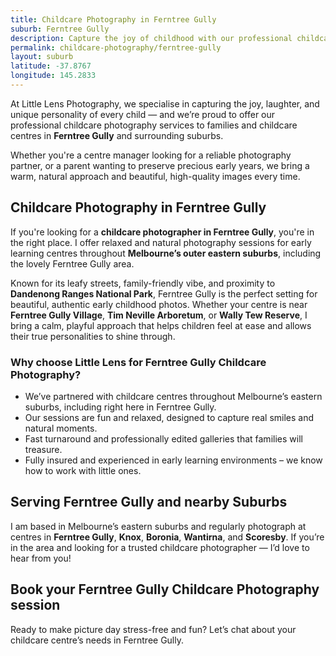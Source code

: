 ```yaml
---
title: Childcare Photography in Ferntree Gully
suburb: Ferntree Gully
description: Capture the joy of childhood with our professional childcare photography services in Ferntree Gully. We specialise in creating beautiful, natural images that families will treasure forever.
permalink: childcare-photography/ferntree-gully
layout: suburb
latitude: -37.8767
longitude: 145.2833
---
```


At Little Lens Photography, we specialise in capturing the joy, laughter, and unique personality of every child — and we’re proud to offer our professional childcare photography services to families and childcare centres in **Ferntree Gully** and surrounding suburbs.

Whether you're a centre manager looking for a reliable photography partner, or a parent wanting to preserve precious early years, we bring a warm, natural approach and beautiful, high-quality images every time.

## Childcare Photography in Ferntree Gully

If you're looking for a **childcare photographer in Ferntree Gully**, you're in the right place. I offer relaxed and natural photography sessions for early learning centres throughout **Melbourne’s outer eastern suburbs**, including the lovely Ferntree Gully area.

Known for its leafy streets, family-friendly vibe, and proximity to **Dandenong Ranges National Park**, Ferntree Gully is the perfect setting for beautiful, authentic early childhood photos. Whether your centre is near **Ferntree Gully Village**, **Tim Neville Arboretum**, or **Wally Tew Reserve**, I bring a calm, playful approach that helps children feel at ease and allows their true personalities to shine through.

### Why choose Little Lens for Ferntree Gully Childcare Photography?

- We’ve partnered with childcare centres throughout Melbourne’s eastern suburbs, including right here in Ferntree Gully.
- Our sessions are fun and relaxed, designed to capture real smiles and natural moments.
- Fast turnaround and professionally edited galleries that families will treasure.
- Fully insured and experienced in early learning environments – we know how to work with little ones.

## Serving Ferntree Gully and nearby Suburbs

I am based in Melbourne’s eastern suburbs and regularly photograph at centres in **Ferntree Gully**, **Knox**, **Boronia**, **Wantirna**, and **Scoresby**. If you’re in the area and looking for a trusted childcare photographer — I’d love to hear from you!

## Book your Ferntree Gully Childcare Photography session

Ready to make picture day stress-free and fun? Let’s chat about your childcare centre’s needs in Ferntree Gully.
